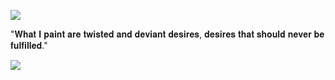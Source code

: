 ![](https://komarev.com/ghpvc/?username=ConsCXius&color=bba67b&style=flat-square&label=alcohol_bottles)

"𝐖𝐡𝐚𝐭 𝐈 𝐩𝐚𝐢𝐧𝐭 𝐚𝐫𝐞 𝐭𝐰𝐢𝐬𝐭𝐞𝐝 𝐚𝐧𝐝 𝐝𝐞𝐯𝐢𝐚𝐧𝐭 𝐝𝐞𝐬𝐢𝐫𝐞𝐬, 𝐝𝐞𝐬𝐢𝐫𝐞𝐬 𝐭𝐡𝐚𝐭 𝐬𝐡𝐨𝐮𝐥𝐝 𝐧𝐞𝐯𝐞𝐫 𝐛𝐞 𝐟𝐮𝐥𝐟𝐢𝐥𝐥𝐞𝐝."

![](https://64.media.tumblr.com/e70e6de3f519e21a1bd309c7a743717c/958424cbf50de87f-1f/s1280x1920/8bafad0b5eb572ae3f543c45999eb310323e0e23.pnj) 
